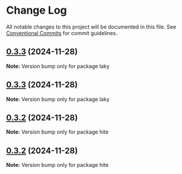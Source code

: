 # Change Log

All notable changes to this project will be documented in this file.
See [Conventional Commits](https://conventionalcommits.org) for commit guidelines.

## [0.3.3](https://github.com/lakyjs/laky/compare/v0.3.2...v0.3.3) (2024-11-28)

**Note:** Version bump only for package laky

## [0.3.3](https://github.com/lakyjs/laky/compare/v0.3.2...v0.3.3) (2024-11-28)

**Note:** Version bump only for package laky

## [0.3.2](https://github.com/hitejs/hite/compare/v0.3.1...v0.3.2) (2024-11-28)

**Note:** Version bump only for package hite

## [0.3.2](https://github.com/hitejs/hite/compare/v0.3.1...v0.3.2) (2024-11-28)

**Note:** Version bump only for package hite
